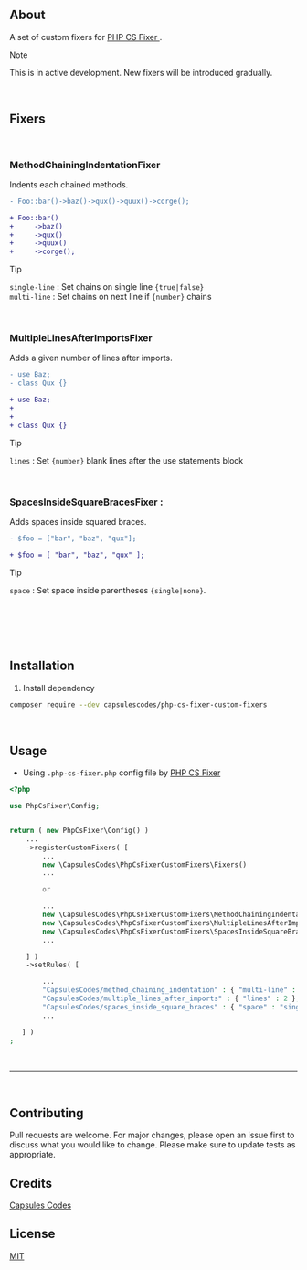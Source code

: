 ## About

A set of custom fixers for [ PHP CS Fixer ](https://github.com/FriendsOfPHP/PHP-CS-Fixer).

> [!NOTE]
> This is in active development. New fixers will be introduced gradually.

<br>

## Fixers

<br>

### MethodChainingIndentationFixer

Indents each chained methods.

```diff
- Foo::bar()->baz()->qux()->quux()->corge();

+ Foo::bar()
+     ->baz()
+     ->qux()
+     ->quux()
+     ->corge();
```
> [!TIP]
> `single-line` : Set chains on single line `{true|false}`\
> `multi-line` : Set chains on next line if `{number}` chains

<br>

### MultipleLinesAfterImportsFixer

Adds a given number of lines after imports.

```diff
- use Baz;
- class Qux {}

+ use Baz;
+
+
+ class Qux {}
```
> [!TIP]
> `lines` : Set `{number}` blank lines after the use statements block

<br>

### SpacesInsideSquareBracesFixer :

Adds spaces inside squared braces.

```diff
- $foo = ["bar", "baz", "qux"];

+ $foo = [ "bar", "baz", "qux" ];
```
> [!TIP]
> `space` : Set space inside parentheses `{single|none}`.

<br>
<br>
<br>
<br>

## Installation

1. Install dependency

```bash
composer require --dev capsulescodes/php-cs-fixer-custom-fixers
```

<br>

## Usage


- Using `.php-cs-fixer.php` config file by [ PHP CS Fixer ](https://github.com/junstyle/vscode-php-cs-fixer)



```php
<?php

use PhpCsFixer\Config;


return ( new PhpCsFixer\Config() )
    ...
    ->registerCustomFixers( [
        ...
        new \CapsulesCodes\PhpCsFixerCustomFixers\Fixers()
        ...

        or

        ...
        new \CapsulesCodes\PhpCsFixerCustomFixers\MethodChainingIndentationFixer(),
        new \CapsulesCodes\PhpCsFixerCustomFixers\MultipleLinesAfterImportsFixer(),
        new \CapsulesCodes\PhpCsFixerCustomFixers\SpacesInsideSquareBracesFixer()
        ...

    ] )
    ->setRules( [

        ...
        "CapsulesCodes/method_chaining_indentation" : { "multi-line" : 4 },
        "CapsulesCodes/multiple_lines_after_imports" : { "lines" : 2 },
        "CapsulesCodes/spaces_inside_square_braces" : { "space" : "single" }
        ...

   ] )
;
```

<br>

---

<br>

## Contributing

Pull requests are welcome. For major changes, please open an issue first to discuss what you would like to change.
Please make sure to update tests as appropriate.

## Credits

[Capsules Codes](https://github.com/capsulescodes)

## License

[MIT](https://choosealicense.com/licenses/mit/)
